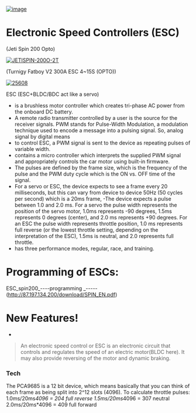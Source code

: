 [![image](https://user-images.githubusercontent.com/34621440/94373930-5ab4e680-00ce-11eb-9140-2131acbb4592.png)](https://utkarshcrazy.github.io/hyperloop/)
# Electronic Speed Controllers (ESC)
(Jeti Spin 200 Opto)

[![JETISPIN-200O-2T](https://user-images.githubusercontent.com/34621440/84303077-5dda9580-ab24-11ea-8219-874201845eca.jpg)](https://shop.jetiusa.com/Jeti-Spin-Pro-200-Opto-Brushless-ESC-p/jetispin-200o.htm)

(Turnigy Fatboy V2 300A ESC 4~15S (OPTO))

[![25608](https://user-images.githubusercontent.com/34621440/84303404-e822f980-ab24-11ea-976f-0cee645da2b6.jpg)](https://hobbyking.com/en_us/turnigy-fatboy-v2-300a-esc-4-15s-opto.html)

ESC  (ESC+BLDC/BDC act like a servo)
- is a brushless motor controller which creates tri-phase AC power from the onboard DC battery.
-  A remote radio transmitter controlled by a user is the source for the receiver signals. PWM stands for Pulse-Width Modulation, a modulation technique used to encode a message into a pulsing signal. So, analog signal by digital means
-  to control ESC, a PWM signal is sent to the device as repeating pulses of variable width.
-  contains a micro controller which interprets the supplied PWM signal and appropriately controls the car motor using built-in firmware.
- The pulses are defined by the frame size, which is the frequency of the pulse and the PWM duty cycle which is the ON vs. OFF time of the signal.
- For a servo or ESC, the device expects to see a frame every 20 milliseconds, but this can vary from device to device 50Hz (50 cycles per second) which is a 20ms frame,
-The device expects a pulse between 1.0 and 2.0 ms. For a servo the pulse width represents the position of the servo motor, 1.0ms represents -90 degrees, 1.5ms represents 0 degrees (center), and 2.0 ms represents +90 degrees. For an ESC the pulse width represents throttle position, 1.0 ms represents full reverse (or the lowest throttle setting, depending on the interpretation of the ESC), 1.5ms is neutral, and 2.0 represents full throttle.
- has three performance modes, regular, race, and training.
# Programming of ESCs:
ESC_spin200_----programming _-----(http://87.197.134.200/download/SPIN_EN.pdf)

# New Features!

  - 


> An electronic speed control or ESC is an electronic circuit that controls and regulates the speed of an electric motor(BLDC here). It may also provide reversing of the motor and dynamic braking.

### Tech

 The PCA9685 is a 12 bit device, which means basically that you can think of each frame as being split into 2^12 slots (4096). To calculate throttle pulses:
1.0ms/20ms*4096 = 204 full reverse
1.5ms/20ms*4096 = 307 neutral
2.0ms/20ms*4096 = 409 full forward
